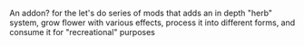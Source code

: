 An addon? for the let's do series of mods that adds an in depth "herb" system, grow flower with various effects, process it into different forms, and consume it for "recreational" purposes

